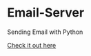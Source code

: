 # Email-Server
Sending Email with Python

[Check it out here](https://repl.it/repls/AliceblueBonyHarddrives#main.py)
